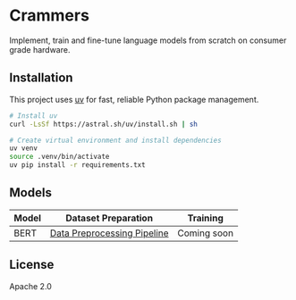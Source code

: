 # Crammers

Implement, train and fine-tune language models from scratch on consumer grade hardware.

## Installation

This project uses [uv](https://github.com/astral-sh/uv) for fast, reliable Python package management.

```bash
# Install uv
curl -LsSf https://astral.sh/uv/install.sh | sh

# Create virtual environment and install dependencies
uv venv
source .venv/bin/activate
uv pip install -r requirements.txt
```

## Models

| Model | Dataset Preparation | Training |
|-------|-------------------|-----------|
| BERT  | [Data Preprocessing Pipeline](minions/scripts/data/bert_pretraining_data/README.md) | Coming soon |

## License

Apache 2.0
